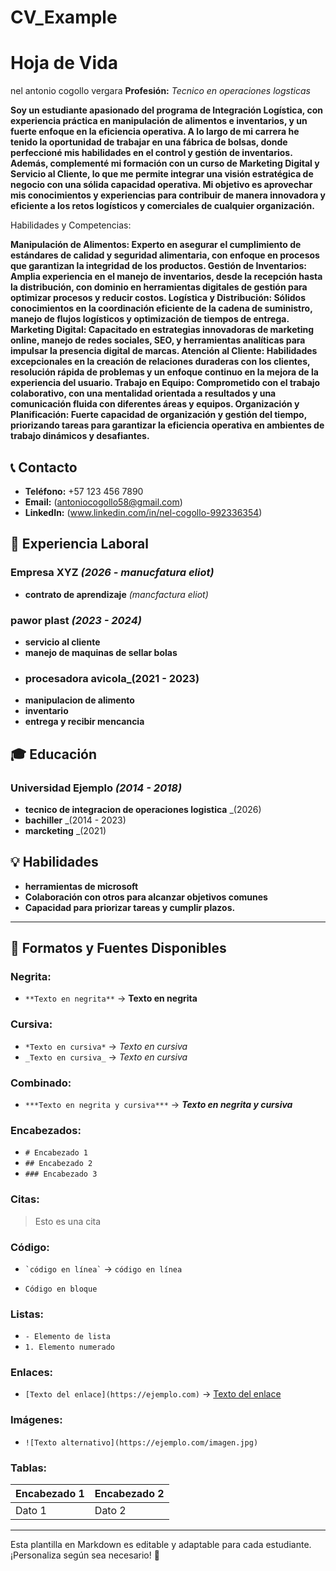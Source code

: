 # CV_Example
# Hoja de Vida

nel antonio cogollo vergara 
**Profesión:** _Tecnico en operaciones logsticas_

**Soy un estudiante apasionado del programa de Integración Logística, con experiencia práctica en manipulación de alimentos e inventarios, y un fuerte enfoque en la eficiencia operativa. A lo largo de mi carrera he tenido la oportunidad de trabajar en una fábrica de bolsas, donde perfeccioné mis habilidades en el control y gestión de inventarios. Además, complementé mi formación con un curso de Marketing Digital y Servicio al Cliente, lo que me permite integrar una visión estratégica de negocio con una sólida capacidad operativa. Mi objetivo es aprovechar mis conocimientos y experiencias para contribuir de manera innovadora y eficiente a los retos logísticos y comerciales de cualquier organización.**

Habilidades y Competencias:

**Manipulación de Alimentos: Experto en asegurar el cumplimiento de estándares de calidad y seguridad alimentaria, con enfoque en procesos que garantizan la integridad de los productos.
Gestión de Inventarios: Amplia experiencia en el manejo de inventarios, desde la recepción hasta la distribución, con dominio en herramientas digitales de gestión para optimizar procesos y reducir costos.
Logística y Distribución: Sólidos conocimientos en la coordinación eficiente de la cadena de suministro, manejo de flujos logísticos y optimización de tiempos de entrega.
Marketing Digital: Capacitado en estrategias innovadoras de marketing online, manejo de redes sociales, SEO, y herramientas analíticas para impulsar la presencia digital de marcas.
Atención al Cliente: Habilidades excepcionales en la creación de relaciones duraderas con los clientes, resolución rápida de problemas y un enfoque continuo en la mejora de la experiencia del usuario.
Trabajo en Equipo: Comprometido con el trabajo colaborativo, con una mentalidad orientada a resultados y una comunicación fluida con diferentes áreas y equipos.
 Organización y Planificación: Fuerte capacidad de organización y gestión del tiempo, priorizando tareas para garantizar la eficiencia operativa en ambientes de trabajo dinámicos y desafiantes.**

## 📞 Contacto
- **Teléfono:** +57 123 456 7890
- **Email:** (antoniocogollo58@gmail.com)
- **LinkedIn:** (www.linkedin.com/in/nel-cogollo-992336354)

## 🏢 Experiencia Laboral
### **Empresa XYZ** _(2026 - manucfatura eliot)_
- **contrato de aprendizaje** _(mancfactura eliot)_

### **pawor plast** _(2023 - 2024)_
- **servicio al cliente**
- **manejo de maquinas de sellar bolas**
- ### **procesadora avicola**_(2021 - 2023)
- **manipulacion de alimento**
- **inventario**
- **entrega y recibir mencancia**

## 🎓 Educación
### **Universidad Ejemplo** _(2014 - 2018)_
- **tecnico de integracion de operaciones logistica** _(2026)
- **bachiller** _(2014 - 2023)
- **marcketing** _(2021)
  

## 💡 Habilidades
- **herramientas de microsoft**
- **Colaboración con otros para alcanzar objetivos comunes**
- **Capacidad para priorizar tareas y cumplir plazos.**

---

## 🎨 Formatos y Fuentes Disponibles

### **Negrita:**
- `**Texto en negrita**` → **Texto en negrita**

### **Cursiva:**
- `*Texto en cursiva*` → *Texto en cursiva*
- `_Texto en cursiva_` → _Texto en cursiva_

### **Combinado:**
- `***Texto en negrita y cursiva***` → ***Texto en negrita y cursiva***

### **Encabezados:**
- `# Encabezado 1`
- `## Encabezado 2`
- `### Encabezado 3`

### **Citas:**
> Esto es una cita

### **Código:**
- `` `código en línea` `` → `código en línea`
- ```
  Código en bloque
  ```

### **Listas:**
- `- Elemento de lista`
- `1. Elemento numerado`

### **Enlaces:**
- `[Texto del enlace](https://ejemplo.com)` → [Texto del enlace](https://ejemplo.com)

### **Imágenes:**
- `![Texto alternativo](https://ejemplo.com/imagen.jpg)`

### **Tablas:**
| Encabezado 1 | Encabezado 2 |
|-------------|-------------|
| Dato 1     | Dato 2      |

---

Esta plantilla en Markdown es editable y adaptable para cada estudiante. ¡Personaliza según sea necesario! 🎯

